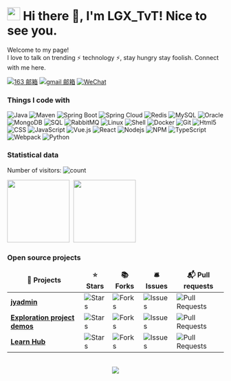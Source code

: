 <h1><img src="https://emojis.slackmojis.com/emojis/images/1531849430/4246/blob-sunglasses.gif?1531849430" width="30"/> Hi there 👋, I'm LGX_TvT! Nice to see you.</h1>

<p>
Welcome to my page! </br>
I love to talk on trending ⚡ technology ⚡, stay hungry stay foolish. Connect with me here. 

[![163 邮箱](https://img.shields.io/badge/-163%20Mail-FC1F1F?style=plastic&link=mailto:find_onepiece@163.com)](mailto:linguoxiang1997@163.com)
[![gmail 邮箱](https://img.shields.io/badge/Gmail-D14836?logo=gmail&logoColor=white)](mailto:l1336037686@gmail.com)
[![WeChat](https://img.shields.io/badge/WeChat-07C160?logo=wechat&logoColor=white)]()
</p>

<h3>Things I code with</h3>
<p>
  <img alt="Java" src="https://img.shields.io/badge/-Java-45b8d8?style=flat-square&logo=openjdk&logoColor=white" />
  <img alt="Maven" src="https://img.shields.io/badge/-Maven-FB542B?style=flat-square&logo=apache&logoColor=white" />  
  <img alt="Spring Boot" src="https://img.shields.io/badge/-Spring_Boot-5849BE?style=flat-square&logo=spring&logoColor=white" />  
  <img alt="Spring Cloud" src="https://img.shields.io/badge/-Spring_Cloud-2088FF?style=flat-square&logo=spring&logoColor=white" />
  <img alt="Redis" src="https://img.shields.io/badge/-Redis-1a73e8?style=flat-square&logo=redis&logoColor=white" />
  <img alt="MySQL" src="https://img.shields.io/badge/-MySQL-311C87?style=flat-square&logo=mysql&logoColor=white" />
  <img alt="Oracle" src="https://img.shields.io/badge/-Oracle-764ABC?style=flat-square&logo=Oracle&logoColor=white" />
  <img alt="MongoDB" src="https://img.shields.io/badge/-MongoDB-13aa52?style=flat-square&logo=mongodb&logoColor=white" />
  <img alt="SQL" src="https://img.shields.io/badge/-SQL-ea2845?style=flat-square&logo=mysql&logoColor=white" />  
  <img alt="RabbitMQ" src="https://img.shields.io/badge/-RabbitMQ-EC4A3F?style=flat-square&logo=rabbitMQ&logoColor=white" />  
  <img alt="Linux" src="https://img.shields.io/badge/-Linux-CC6699?style=flat-square&logo=linux&logoColor=white" />
  <img alt="Shell" src="https://img.shields.io/badge/-Shell-db7092?style=flat-square&logo=shell&logoColor=white" />  
  <img alt="Docker" src="https://img.shields.io/badge/-Docker-46a2f1?style=flat-square&logo=docker&logoColor=white" />
  <img alt="Git" src="https://img.shields.io/badge/-Git-F05032?style=flat-square&logo=git&logoColor=white" />
  <img alt="Html5" src="https://img.shields.io/badge/-HTML5-E34F26?style=flat-square&logo=html5&logoColor=white" />
  <img alt="CSS" src="https://img.shields.io/badge/-Sass-E10098?style=flat-square&logo=sass&logoColor=white" />
  <img alt="JavaScript" src="https://img.shields.io/badge/-JavaScript-F9A03C?style=flat-square&logo=JavaScript&logoColor=white" />  
  <img alt="Vue.js" src="https://img.shields.io/badge/-Vue.js-B7178C?style=flat-square&logo=vue.js&logoColor=white" />
  <img alt="React" src="https://img.shields.io/badge/-React-45b8d8?style=flat-square&logo=react&logoColor=white" />
  <img alt="Nodejs" src="https://img.shields.io/badge/-Nodejs-43853d?style=flat-square&logo=Node.js&logoColor=white" />
  <img alt="NPM" src="https://img.shields.io/badge/-NPM-CB3837?style=flat-square&logo=npm&logoColor=white" />
  <img alt="TypeScript" src="https://img.shields.io/badge/-TypeScript-007ACC?style=flat-square&logo=typescript&logoColor=white" />
  <img alt="Webpack" src="https://img.shields.io/badge/-Webpack-8DD6F9?style=flat-square&logo=webpack&logoColor=white" /> 
  <img alt="Python" src="https://img.shields.io/badge/-Python-DD0031?style=flat-square&logo=python&logoColor=white" />
</p>


<!-- - 🚀 I use daily:
  [![JavaScript](https://img.shields.io/badge/JavaScript-000000?logo=JavaScript&logoColor=FFCA28)](http://www.lgxcode.top/)
  [![Vue](https://img.shields.io/badge/Vue.js-35495E?logo=vue.js&logoColor=4FC08D)](http://www.lgxcode.top/)
  [![Git](https://img.shields.io/badge/-Git-000000?logo=git&logoColor=FF7043)](http://www.lgxcode.top/)
  [![Shell](https://img.shields.io/badge/-Shell-4EC422?logo=Shell&logoColor=FF7043)](http://www.lgxcode.top/)
  [![Nginx](https://img.shields.io/badge/-Nginx-F6C915?logo=nginx&logoColor=029137)](http://www.lgxcode.top/)
  [![Webpack](https://img.shields.io/badge/-webpack-2B3A42?logo=webpack&logoColor=75AFCC)](http://www.lgxcode.top/)
  [![NPM](https://img.shields.io/badge/-NPM-2875E3?logo=npm&logoColor=029137)](http://www.lgxcode.top/)
  [![Postman](https://img.shields.io/badge/-Postman-7A1FA2?logo=postman&logoColor=FC8019)](http://www.lgxcode.top/)
  [![Docker](https://img.shields.io/badge/docker-20232A?logo=docker&logoColor=61DAFB)](http://www.lgxcode.top/)
  [![Jenkins](https://img.shields.io/badge/-Jenkins-F6C915?logo=jenkins&logoColor=F16061)](http://www.lgxcode.top/)

- 💻 I work using:
  [![Java](https://img.shields.io/badge/-Java-A80025?logo=openjdk)](http://www.lgxcode.top/)
  [![IDEA](https://img.shields.io/badge/-IDEA-007ACC?style=plastic&logo=intellijidea)](http://www.lgxcode.top/)
  [![GoLand](https://img.shields.io/badge/-GoLand-000?logo=goland&logoColor=00ACC1)](http://www.lgxcode.top/)
  [![Gitee](https://img.shields.io/badge/-Gitee-A80025?logo=gitee&logoColor=F16061)](http://www.lgxcode.top/)
  [![GitHub](https://img.shields.io/badge/-GitHub-181717?style=plastic&logo=github)](http://www.lgxcode.top/)
  [![GitLab](https://img.shields.io/badge/-GitLab-FCA121?style=plastic&logo=gitlab)](http://www.lgxcode.top/)
  [![Linux](https://img.shields.io/badge/-Linux-F16061?logo=linux&logoColor=000)](http://www.lgxcode.top/)
  [![Git Extensions](https://img.shields.io/badge/-Git%20Extensions-green?logo=git%20extensions&logoColor=DE3929)](http://www.lgxcode.top/)

- ⚙️ I also use and work:
  [![Golang](https://img.shields.io/badge/-Golang-02569B?logo=go&logoColor=00ACC1)](http://www.lgxcode.top/)
  [![React Native](https://img.shields.io/badge/React_Native-20232A?logo=react&logoColor=61DAFB)](http://www.lgxcode.top/)
  [![PostgreSQL](https://img.shields.io/badge/-PostgreSQL-336791?style=plastic&logo=postgresql)](http://www.lgxcode.top/)
  [![HTML5](https://img.shields.io/badge/-HTML5-E34F26?style=plastic&logo=html5&logoColor=white)](http://www.lgxcode.top/)
  [![CSS3](https://img.shields.io/badge/-CSS3-1572B6?style=plastic&logo=css3)](http://www.lgxcode.top/)

- 🌱 I’m currently learning:
  [![V8](https://img.shields.io/badge/-V8-3DDC84?logo=v8&logoColor=4788F4)](http://www.lgxcode.top/)
  [![Golang](https://img.shields.io/badge/-Golang-02569B?logo=go&logoColor=00ACC1)](http://www.lgxcode.top/)
  [![React Native](https://img.shields.io/badge/React_Native-20232A?logo=react&logoColor=61DAFB)](http://www.lgxcode.top/)
  [![Kubernetes](https://img.shields.io/badge/-Kubernetes-F5F5F5?logo=Kubernetes&logoColor=316CE6)](http://www.lgxcode.top/) -->



<h3>Statistical data</h3>
<p>Number of visitors:  <img alt="count" src="https://profile-counter.glitch.me/1336037686/count.svg" />

<!-- [![Top Langs](https://github-readme-stats.vercel.app/api/top-langs/?username=all-smile&theme=flag-india)](https://github.com/all-smile/github-readme-stats) -->
<p>
  <span><img src="https://github-readme-stats.vercel.app/api/top-langs/?username=1336037686&layout=compact" height=145 /></span>
  <span><img src="https://github-readme-stats.vercel.app/api?username=1336037686&count_private=true&show_icons=true" height=145 style="margin-left: 5px" /></span>
</p>


<h3>Open source projects</h3>
<table>
  <thead align="center">
    <tr border: none;>
      <td><b>🎁 Projects</b></td>
      <td><b>⭐ Stars</b></td>
      <td><b>📚 Forks</b></td>
      <td><b>🛎 Issues</b></td>
      <td><b>📬 Pull requests</b></td>
    </tr>
  </thead>
  <tbody>
    <tr>
      <td><a href="https://github.com/1336037686/jyadmin"><b>jyadmin</b></a></td>
      <td><img alt="Stars" src="https://img.shields.io/github/stars/1336037686/jyadmin?style=flat-square&labelColor=343b41"/></td>
      <td><img alt="Forks" src="https://img.shields.io/github/forks/1336037686/jyadmin?style=flat-square&labelColor=343b41"/></td>
      <td><img alt="Issues" src="https://img.shields.io/github/issues/1336037686/jyadmin?style=flat-square&labelColor=343b41"/></td>
      <td><img alt="Pull Requests" src="https://img.shields.io/github/issues-pr/1336037686/jyadmin?style=flat-square&labelColor=343b41"/></td>
    </tr>
	  <tr>
      <td><a href="https://github.com/1336037686/exploration-project-demos"><b>Exploration project demos</b></a></td>
      <td><img alt="Stars" src="https://img.shields.io/github/stars/1336037686/exploration-project-demos?style=flat-square&labelColor=343b41"/></td>
      <td><img alt="Forks" src="https://img.shields.io/github/forks/1336037686/exploration-project-demos?style=flat-square&labelColor=343b41"/></td>
      <td><img alt="Issues" src="https://img.shields.io/github/issues/1336037686/exploration-project-demos?style=flat-square&labelColor=343b41"/></td>
      <td><img alt="Pull Requests" src="https://img.shields.io/github/issues-pr/1336037686/exploration-project-demos?style=flat-square&labelColor=343b41"/></td>
    </tr>
    <tr>
      <td><a href="https://github.com/1336037686/learn-hub"><b>Learn Hub</b></a></td>
      <td><img alt="Stars" src="https://img.shields.io/github/stars/1336037686/learn-hub?style=flat-square&labelColor=343b41"/></td>
      <td><img alt="Forks" src="https://img.shields.io/github/forks/1336037686/learn-hub?style=flat-square&labelColor=343b41"/></td>
      <td><img alt="Issues" src="https://img.shields.io/github/issues/1336037686/learn-hub?style=flat-square&labelColor=343b41"/></td>
      <td><img alt="Pull Requests" src="https://img.shields.io/github/issues-pr/1336037686/learn-hub?style=flat-square&labelColor=343b41"/></td>
    </tr>
  </tbody>
</table>



<!-- ### My Skill Set
<table><tr><td valign="top" width="33%">


#### Frontend
<div align="center">
<img style="margin: 10px" src="https://profilinator.rishav.dev/skills-assets/javascript-original.svg" alt="JavaScript" height="50" />
<img style="margin: 10px" src="https://profilinator.rishav.dev/skills-assets/vuejs-original-wordmark.svg" alt="Vue.js" height="50" />
<img style="margin: 10px" src="https://profilinator.rishav.dev/skills-assets/react-original-wordmark.svg" alt="React" height="50" />
<img style="margin: 10px" src="https://profilinator.rishav.dev/skills-assets/webpack-original.svg" alt="Webpack" height="50" />
<img style="margin: 10px" src="https://profilinator.rishav.dev/skills-assets/jquery.png" alt="jQuery" height="50" />
<img style="margin: 10px" src="https://profilinator.rishav.dev/skills-assets/android-original-wordmark.svg" alt="Android" height="50" />
<img style="margin: 10px" src="https://profilinator.rishav.dev/skills-assets/sass-original.svg" alt="Sass" height="50" />
<img style="margin: 10px" src="https://profilinator.rishav.dev/skills-assets/powershell.png" alt="PowerShell" height="50" />
<img style="margin: 10px" src="https://profilinator.rishav.dev/skills-assets/redux-original.svg" alt="Redux" height="50" />
<img style="margin: 10px" src="https://profilinator.rishav.dev/skills-assets/bootstrap-plain.svg" alt="Bootstrap" height="50" />
<img style="margin: 10px" src="https://profilinator.rishav.dev/skills-assets/css3-original-wordmark.svg" alt="CSS3" height="50" />
<img style="margin: 10px" src="https://profilinator.rishav.dev/skills-assets/html5-original-wordmark.svg" alt="HTML5" height="50" />
</div>

</td>
<td valign="top" width="33%">

#### Backend
<div align="center">
<img style="margin: 10px" src="https://profilinator.rishav.dev/skills-assets/go-original.svg" alt="Go" height="50" />
<img style="margin: 10px" src="https://profilinator.rishav.dev/skills-assets/linux-original.svg" alt="Linux" height="50" />
<img style="margin: 10px" src="https://profilinator.rishav.dev/skills-assets/nginx-original.svg" alt="Nginx" height="50" />
<img style="margin: 10px" src="https://profilinator.rishav.dev/skills-assets/mongodb-original-wordmark.svg" alt="MongoDB" height="50" />
<img style="margin: 10px" src="https://profilinator.rishav.dev/skills-assets/nodejs-original-wordmark.svg" alt="Node.js" height="50" />
<img style="margin: 10px" src="https://profilinator.rishav.dev/skills-assets/postgresql-original-wordmark.svg" alt="PostgreSQL" height="50" />
<img style="margin: 10px" src="https://profilinator.rishav.dev/skills-assets/mysql-original-wordmark.svg" alt="MySQL" height="50" />
<img style="margin: 10px" src="https://profilinator.rishav.dev/skills-assets/redis-original-wordmark.svg" alt="Redis" height="50" />
</div>

</td>
<td valign="top" width="33%">

#### DevOps
<div align="center">
<img style="margin: 10px" src="https://profilinator.rishav.dev/skills-assets/kubernetes-icon.svg" alt="Kubernetes" height="50" />
<img style="margin: 10px" src="https://profilinator.rishav.dev/skills-assets/git-scm-icon.svg" alt="Git" height="50" />
<img style="margin: 10px" src="https://profilinator.rishav.dev/skills-assets/jenkins-icon.svg" alt="Jenkins" height="50" />
<img style="margin: 10px" src="https://profilinator.rishav.dev/skills-assets/docker-original-wordmark.svg" alt="Docker" height="50" />
<img style="margin: 10px" src="https://profilinator.rishav.dev/skills-assets/gitlab.svg" alt="GitLab" height="50" />
</div>
</td>
</tr>
</table> -->

<br/>
<div align="center">
  <a href="https://raw.githubusercontent.com/1336037686/nav/master/static/images/buymeacoffee.jpg" target="_blank" style="display: inline-block;">
    <img
        src="https://img.shields.io/badge/Donate-Buy%20Me%20A%20Coffee-orange.svg?style=flat-square"
        align="center"
    />
  </a>
</div>
